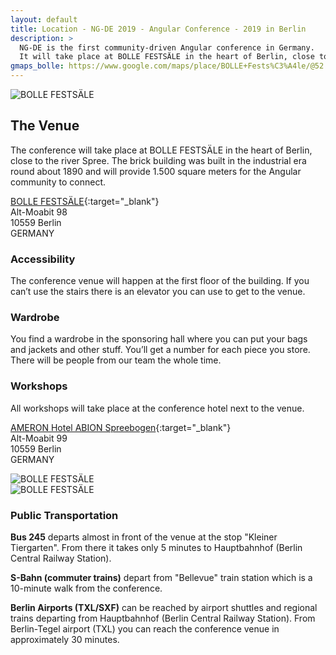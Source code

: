 ```yaml
---
layout: default
title: Location - NG-DE 2019 - Angular Conference - 2019 in Berlin
description: >
  NG-DE is the first community-driven Angular conference in Germany.
  It will take place at BOLLE FESTSÄLE in the heart of Berlin, close to the river Spree.
gmaps_bolle: https://www.google.com/maps/place/BOLLE+Fests%C3%A4le/@52.52478,13.34647,15z/data=!4m5!3m4!1s0x0:0xecf15562de88eae5!8m2!3d52.52478!4d13.34647
---
```


<section class="section section--top-banner">
  <div class="fullwidth">
    <img class="lazy" sizes="(max-width: 3840px) 100vw, 3840px"
      data-srcset="
      /assets/location/cover/cover_rcerat_c_scale,w_480.jpg 480w,
      /assets/location/cover/cover_rcerat_c_scale,w_901.jpg 901w,
      /assets/location/cover/cover_rcerat_c_scale,w_1207.jpg 1207w,
      /assets/location/cover/cover_rcerat_c_scale,w_1465.jpg 1465w,
      /assets/location/cover/cover_rcerat_c_scale,w_1695.jpg 1695w,
      /assets/location/cover/cover_rcerat_c_scale,w_1911.jpg 1911w,
      /assets/location/cover/cover_rcerat_c_scale,w_2111.jpg 2111w,
      /assets/location/cover/cover_rcerat_c_scale,w_2288.jpg 2288w,
      /assets/location/cover/cover_rcerat_c_scale,w_2461.jpg 2461w,
      /assets/location/cover/cover_rcerat_c_scale,w_2633.jpg 2633w,
      /assets/location/cover/cover_rcerat_c_scale,w_2798.jpg 2798w,
      /assets/location/cover/cover_rcerat_c_scale,w_2964.jpg 2964w,
      /assets/location/cover/cover_rcerat_c_scale,w_3111.jpg 3111w,
      /assets/location/cover/cover_rcerat_c_scale,w_3258.jpg 3258w,
      /assets/location/cover/cover_rcerat_c_scale,w_3406.jpg 3406w,
      /assets/location/cover/cover_rcerat_c_scale,w_3547.jpg 3547w,
      /assets/location/cover/cover_rcerat_c_scale,w_3686.jpg 3686w,
      /assets/location/cover/cover_rcerat_c_scale,w_3830.jpg 3830w,
      /assets/location/cover/cover_rcerat_c_scale,w_3834.jpg 3834w,
      /assets/location/cover/cover_rcerat_c_scale,w_3840.jpg 3840w"
      data-src="/assets/location/cover/cover_rcerat_c_scale,w_3840.jpg"
      alt="BOLLE FESTSÄLE"
      title="BOLLE FESTSÄLE">
  </div>
</section>
<section class="section section--main">
<div class="container" markdown="1">

## The Venue

The conference will take place at BOLLE FESTSÄLE in the heart of Berlin, close to the river Spree.
The brick building was built in the industrial era round about 1890 and will provide 1.500 square meters for the Angular community to connect.

[BOLLE FESTSÄLE]({{page.gmaps_bolle}}){:target="_blank"}<br>
Alt-Moabit 98  
10559 Berlin  
GERMANY

### Accessibility
The conference venue will happen at the first floor of the building. If you can’t use the stairs there is an elevator you can use to get to the venue.

### Wardrobe
You find a wardrobe in the sponsoring hall where you can put your bags and jackets and other stuff. You’ll get a number for each piece you store. There will be people from our team the whole time. 


### Workshops

All workshops will take place at the conference hotel next to the venue.

[AMERON Hotel ABION Spreebogen](https://goo.gl/maps/WKhPnJwmmKR2){:target="_blank"}  
Alt-Moabit 99  
10559 Berlin  
GERMANY

</div>
</section>
<section class="section section--impressions">
  <div class="fullwidth">
    <div class="impressions">
      <div class="impressions__impression">
        <img class="lazy" sizes="(max-width: 1280px) 100vw, 1280px"
          data-srcset="
          /assets/location/impression-1/impression-1_kkxlen_c_scale,w_190.jpg 190w,
          /assets/location/impression-1/impression-1_kkxlen_c_scale,w_423.jpg 423w,
          /assets/location/impression-1/impression-1_kkxlen_c_scale,w_593.jpg 593w,
          /assets/location/impression-1/impression-1_kkxlen_c_scale,w_730.jpg 730w,
          /assets/location/impression-1/impression-1_kkxlen_c_scale,w_859.jpg 859w,
          /assets/location/impression-1/impression-1_kkxlen_c_scale,w_979.jpg 979w,
          /assets/location/impression-1/impression-1_kkxlen_c_scale,w_1083.jpg 1083w,
          /assets/location/impression-1/impression-1_kkxlen_c_scale,w_1185.jpg 1185w,
          /assets/location/impression-1/impression-1_kkxlen_c_scale,w_1240.jpg 1240w,
          /assets/location/impression-1/impression-1_kkxlen_c_scale,w_1280.jpg 1280w"
          data-src="/assets/location/impression-1/impression-1_kkxlen_c_scale,w_1280.jpg"
          alt="BOLLE FESTSÄLE"
          title="BOLLE FESTSÄLE">
      </div>
      <div class="impressions__impression">
        <img class="lazy" sizes="(max-width: 1280px) 100vw, 1280px"
          data-srcset="
          /assets/location/impression-2/impression-2_pqqwvi_c_scale,w_190.jpg 190w,
          /assets/location/impression-2/impression-2_pqqwvi_c_scale,w_450.jpg 450w,
          /assets/location/impression-2/impression-2_pqqwvi_c_scale,w_635.jpg 635w,
          /assets/location/impression-2/impression-2_pqqwvi_c_scale,w_795.jpg 795w,
          /assets/location/impression-2/impression-2_pqqwvi_c_scale,w_936.jpg 936w,
          /assets/location/impression-2/impression-2_pqqwvi_c_scale,w_1076.jpg 1076w,
          /assets/location/impression-2/impression-2_pqqwvi_c_scale,w_1187.jpg 1187w,
          /assets/location/impression-2/impression-2_pqqwvi_c_scale,w_1274.jpg 1274w,
          /assets/location/impression-2/impression-2_pqqwvi_c_scale,w_1280.jpg 1280w"
          data-src="/assets/location/impression-2/impression-2_pqqwvi_c_scale,w_1280.jpg"
          alt="BOLLE FESTSÄLE"
          title="BOLLE FESTSÄLE">
      </div>
    </div>
  </div>
</section>
<section class="section section--main">
<div class="container" markdown="1">

### Public Transportation

**Bus 245** departs almost in front of the venue at the stop "Kleiner Tiergarten".
 From there it takes only 5 minutes to Hauptbahnhof (Berlin Central Railway Station).

**S-Bahn (commuter trains)** depart from "Bellevue" train station which is a 10-minute walk from the conference. 

**Berlin Airports (TXL/SXF)** can be reached by airport shuttles and regional trains departing from Hauptbahnhof (Berlin Central Railway Station).
From Berlin-Tegel airport (TXL) you can reach the conference venue in approximately 30 minutes. 

</div>
</section>
